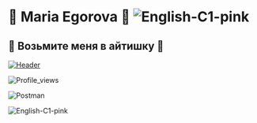 # :sparkling_heart: Maria Egorova :sparkling_heart:     ![English-C1-pink](https://github.com/user-attachments/assets/50c98be7-ab2a-43d0-afd5-76669e2c8185)
## :sparkling_heart: Возьмите меня в айтишку :sparkling_heart:

[![Header](https://github.com/user-attachments/assets/907a870f-1216-4e1a-a081-c4d7de6a9406)](https://web.telegram.org/k/#@MariaKourskaya)

![Profile_views](https://komarev.com/ghpvc/?username=MariaEgorova421&color=ff69b4&style=for-the-badge)

![Postman](https://img.shields.io/badge/-Postman-000010?style=for-the-badge&logo=postman)

![English-C1-pink](https://github.com/user-attachments/assets/50c98be7-ab2a-43d0-afd5-76669e2c8185)



